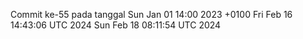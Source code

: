 Commit ke-55 pada tanggal Sun Jan 01 14:00 2023 +0100
Fri Feb 16 14:43:06 UTC 2024
Sun Feb 18 08:11:54 UTC 2024
